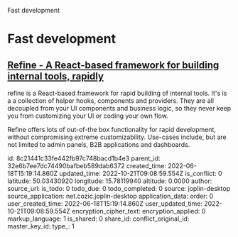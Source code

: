 Fast development

# Fast development

## [**Refine** - A React-based framework for building internal tools, rapidly](https://refine.dev/)
refine is a React-based framework for rapid building of internal tools. It's is a a collection of helper hooks, components and providers. They are all decoupled from your UI components and business logic, so they never keep you from customizing your UI or coding your own flow.

Refine offers lots of out-of-the box functionality for rapid development, without compromising extreme customizability. Use-cases include, but are not limited to admin panels, B2B applications and dashboards.

id: 8c21441c33fe442fb97c748bacd1b4e3
parent_id: 32e6b7ee7dc74490bafbeb589dab6372
created_time: 2022-06-18T15:19:14.860Z
updated_time: 2022-10-21T09:08:59.554Z
is_conflict: 0
latitude: 50.03430920
longitude: 15.78119940
altitude: 0.0000
author: 
source_url: 
is_todo: 0
todo_due: 0
todo_completed: 0
source: joplin-desktop
source_application: net.cozic.joplin-desktop
application_data: 
order: 0
user_created_time: 2022-06-18T15:19:14.860Z
user_updated_time: 2022-10-21T09:08:59.554Z
encryption_cipher_text: 
encryption_applied: 0
markup_language: 1
is_shared: 0
share_id: 
conflict_original_id: 
master_key_id: 
type_: 1